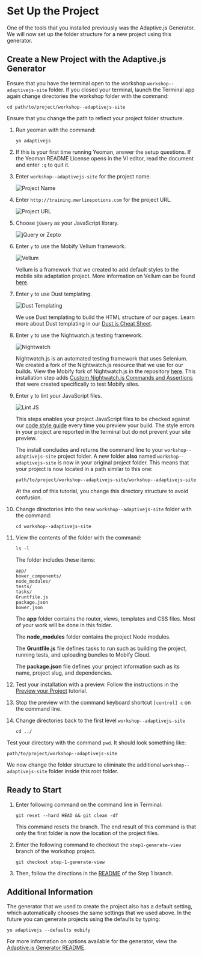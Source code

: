 # Set Up the Project

One of the tools that you installed previously was the Adaptive.js Generator. We will now set up the folder structure for a new project using this generator.

## Create a New Project with the Adaptive.js Generator

Ensure that you have the terminal open to the workshop `workshop--adaptivejs-site` folder.
If you closed your terminal, launch the Terminal app again change directories the workshop folder with the command:

    cd path/to/project/workshop--adaptivejs-site

Ensure that you change the path to reflect your project folder structure.

1. Run yeoman with the command:

    ```
    yo adaptivejs
    ```

2. If this is your first time running Yeoman, answer the setup questions. If the Yeoman README License opens in the VI editor, read the document and enter `:q` to quit it.

3. Enter `workshop--adaptivejs-site` for the project name.

    ![Project Name](https://s3.amazonaws.com/uploads.hipchat.com/15359/58442/t2kd0iMRsCNzXLn/Screen%20Shot%202015-11-06%20at%202.00.32%20PM.png)

4. Enter `http://training.merlinspotions.com` for the project URL.

    ![Project URL](https://s3.amazonaws.com/uploads.hipchat.com/15359/58442/IIPtfXH3ZUagLjD/Screen%20Shot%202015-11-06%20at%202.01.01%20PM.png)

5. Choose `jQuery` as your JavaScript library.

    ![jQuery or Zepto](https://s3.amazonaws.com/uploads.hipchat.com/15359/58442/xitBpliuyR1MEpH/Screen%20Shot%202015-11-06%20at%202.01.25%20PM.png)

6. Enter `y` to use the Mobify Vellum framework.

    ![Vellum](https://s3.amazonaws.com/uploads.hipchat.com/15359/58442/zaFSq3F4P5xggjz/Screen%20Shot%202015-11-06%20at%202.01.35%20PM.png)

    Vellum is a framework that we created to add default styles to the mobile site adaptation project. More information on Vellum can be found [here](https://github.com/mobify/vellum).
    
7. Enter `y` to use Dust templating.

    ![Dust Templating](https://s3.amazonaws.com/uploads.hipchat.com/15359/58442/xitBpliuyR1MEpH/Screen%20Shot%202015-11-06%20at%202.01.25%20PM.png)

    We use Dust templating to build the HTML structure of our pages. Learn more about Dust templating in our [Dust.js Cheat Sheet](https://cloud.mobify.com/docs/adaptivejs/adapting/dustjs-cheat-sheet/).
    
8. Enter `y` to use the Nightwatch.js testing framework.

    ![Nightwatch](https://s3.amazonaws.com/uploads.hipchat.com/15359/58442/N2RYbhnEpktuhxP/Screen%20Shot%202015-11-06%20at%202.01.44%20PM.png)

    Nightwatch.js is an automated testing framework that uses Selenium. We created a fork of the Nightwatch.js resource that we use for our builds. View the Mobify fork of Nightwatch.js in the repository [here](https://github.com/mobify/nightwatch). This installation step adds [Custom Nightwatch.js Commands and Assertions](https://cloud.mobify.com/docs/adaptivejs/testing/custom-nightwatch-api/) that were created specifically to test Mobify sites.

9. Enter `y` to lint your JavaScript files.

    ![Lint JS](https://s3.amazonaws.com/uploads.hipchat.com/15359/58442/sxFf3kAuLts0DEU/Screen%20Shot%202015-11-06%20at%202.01.52%20PM.png)

    This steps enables your project JavaScript files to be checked against our [code style guide](https://github.com/mobify/mobify-code-style) every time you preview your build. The style errors in your project are reported in the terminal but do not prevent your site preview.

    The install concludes and returns the command line to your `workshop--adaptivejs-site` project folder. A new folder **also** named `workshop--adaptivejs-site` is now in your original project folder.
    This means that your project is now located in a path similar to this one:

    ```
    path/to/project/workshop--adaptivejs-site/workshop--adaptivejs-site
    ```

    At the end of this tutorial, you change this directory structure to avoid confusion.

11. Change directories into the new `workshop--adaptivejs-site` folder with the command:


    ```
    cd workshop--adaptivejs-site
    ```

12. View the contents of the folder with the command:

    ```
    ls -l
    ```

    The folder includes these items:

    ```
    app/
    bower_components/
    node_modules/
    tests/
    tasks/
    Gruntfile.js
    package.json
    bower.json
    ```

    The **app** folder contains the router, views, templates and CSS files. Most of your work will be done in this folder.

    The **node_modules** folder contains the project Node modules.

    The **Gruntfile.js** file defines tasks to run such as building the project, running tests, and uploading bundles to Mobify Cloud.

    The **package.json** file defines your project information such as its name, project slug, and dependencies.

13. Test your installation with a preview. Follow the instructions in the [Preview your Project](http://adaptivejs.mobify.com/v1.0/docs/preview-your-project) tutorial.

14. Stop the preview with the command keyboard shortcut `[control] c` on the command line.

15. Change directories back to the first level `workshop--adaptivejs-site`

        cd ../

Test your directory with the command `pwd`. It should look something like:

    path/to/project/workshop--adaptivejs-site

We now change the folder structure to eliminate the additional `workshop--adaptivejs-site` folder inside this root folder.

## Ready to Start

1. Enter following command on the command line in Terminal:

    ```
    git reset --hard HEAD && git clean -df
    ```

    This command resets the branch. The end result of this command is that only the first folder is now the location of the project files.

2. Enter the following command to checkout the `step1-generate-view` branch of the workshop project.

    ```
    git checkout step-1-generate-view
    ```

3. Then, follow the directions in the  [README](https://github.com/mobify/workshop--adaptivejs-site/blob/step-1-generate-view/README.md) of the Step 1 branch.

## Additional Information

The generator that we used to create the project also has a default setting, which automatically chooses the same settings that we used above. In the future you can generate projects using the defaults by typing:

```
yo adaptivejs --defaults mobify
```

For more information on options available for the generator, view the [Adaptive.js Generator  README](https://github.com/mobify/generator-adaptivejs).
